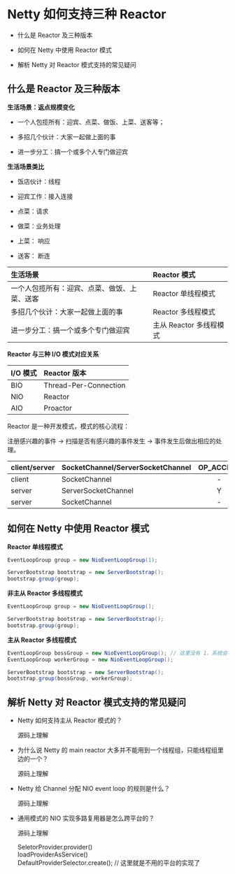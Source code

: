 # Netty 如何支持三种 Reactor

* 什么是 Reactor 及三种版本

* 如何在 Netty 中使用 Reactor 模式

* 解析 Netty 对 Reactor 模式支持的常见疑问


## 什么是 Reactor 及三种版本

**生活场景：返点规模变化**

* 一个人包揽所有：迎宾、点菜、做饭、上菜、送客等；

* 多招几个伙计：大家一起做上面的事

* 进一步分工：搞一个或多个人专门做迎宾

**生活场景类比**

* 饭店伙计：线程

* 迎宾工作：接入连接

* 点菜：请求

* 做菜：业务处理

* 上菜： 响应

* 送客： 断连

生活场景 | Reactor 模式  
:-- | :--  
一个人包揽所有：迎宾、点菜、做饭、上菜、送客 | Reactor 单线程模式  
多招几个伙计：大家一起做上面的事 | Reactor 多线程模式  
进一步分工：搞一个或多个专门做迎宾 | 主从 Reactor 多线程模式  

**Reactor 与三种 I/O 模式对应关系**

I/O 模式 | Reactor 版本  
:-- | :--  
BIO | Thread-Per-Connection  
NIO | Reactor  
AIO | Proactor

Reactor 是一种开发模式，模式的核心流程：  

注册感兴趣的事件 -> 扫描是否有感兴趣的事件发生 -> 事件发生后做出相应的处理。  

client/server | SocketChannel/ServerSocketChannel | OP_ACCEPT | OP_CONNECT | OP_WRITE | OP_READ  
:-- | :-- | :--: | :--: | :--: | :--:  
client | SocketChannel | - | Y | Y | Y  
server | ServerSocketChannel | Y | - | - | -  
server | SocketChannel | - | - | Y | Y

## 如何在 Netty 中使用 Reactor 模式

**Reactor 单线程模式**  
```java
EventLoopGroup group = new NioEventLoopGroup(1);

ServerBootstrap bootstrap = new ServerBootstrap();
bootstrap.group(group);
```  

**非主从 Reactor 多线程模式**  
```java
EventLoopGroup group = new NioEventLoopGroup();

ServerBootstrap bootstrap = new ServerBootstrap();
bootstrap.group(group);
```  

**主从 Reactor 多线程模式**  
```java
EventLoopGroup bossGroup = new NioEventLoopGroup(); // 这里没有 1，系统会根据cpu核数自动计算合适的数字
EventLoopGroup workerGroup = new NioEventLoopGroup();

ServerBootstrap bootstrap = new ServerBootstrap();
bootstrap.group(bossGroup, workerGroup);
```  

## 解析 Netty 对 Reactor 模式支持的常见疑问

* Netty 如何支持主从 Reactor 模式的？  
    
    源码上理解

* 为什么说 Netty 的 main reactor 大多并不能用到一个线程组，只能线程组里边的一个？  

    源码上理解

* Netty 给 Channel 分配 NIO event loop 的规则是什么？  

    源码上理解

* 通用模式的 NIO 实现多路复用器是怎么跨平台的？  

    源码上理解

    SeletorProvider.provider()  
    loadProviderAsService()  
    DefaultProviderSelector.create(); // 这里就是不用的平台的实现了
